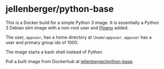 # jellenberger/python-base

This is a Docker build for a simple Python 3 image. It is essentially a Python 3 Debian slim image with a non-root user and [Pipenv](https://pipenv.readthedocs.io/en/latest/) added.

The user, `appuser`, has a home directory at `\home\appuser`. `appuser` has a user and primary group ids of 1000.

The image starts a bash shell instead of Python

Pull a built image from Dockerhub at [jellenberger/python-base](https://cloud.docker.com/repository/docker/jellenberger/python-base).
